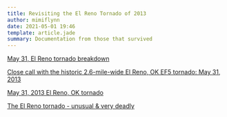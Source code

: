 ```yaml
---
title: Revisiting the El Reno Tornado of 2013
author: mimiflynn
date: 2021-05-01 19:46
template: article.jade
summary: Documentation from those that survived
---
```


[May 31, El Reno tornado breakdown](https://nickelblock.com/may-31-el-reno-tornado-breakdown/)

[Close call with the historic 2.6-mile-wide El Reno, OK EF5 tornado: May 31, 2013](http://stormhighway.com/may312013.php)

[May 31, 2013 El Reno, OK tornado](http://stormbruiser.com/chase/2013/05/31/may-31-2013-el-reno-ok-tornado/)

[The El Reno tornado - unusual & very deadly](http://davieswx.blogspot.com/2013/06/the-el-reno-tornado-unusual-very-deadly.html)
